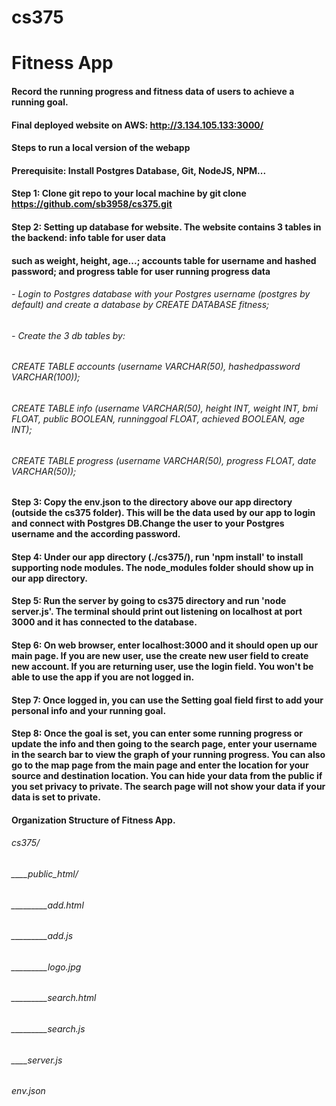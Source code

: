 # cs375
# Fitness App

#### Record the running progress and fitness data of users to achieve a running goal.
#### Final deployed website on AWS: http://3.134.105.133:3000/


#### Steps to run a local version of the webapp
#### Prerequisite: Install Postgres Database, Git, NodeJS, NPM...

#### Step 1: Clone git repo to your local machine by git clone https://github.com/sb3958/cs375.git
#### Step 2: Setting up database for website. The website contains 3 tables in the backend: info table for user data 
#### such as weight, height, age...; accounts table for username and hashed password; and progress table for user running progress data
###### - Login to Postgres database with your Postgres username (postgres by default) and create a database by CREATE DATABASE fitness;
###### - Create the 3 db tables by:
###### CREATE TABLE accounts (username VARCHAR(50), hashedpassword VARCHAR(100));
###### CREATE TABLE info (username VARCHAR(50), height INT, weight INT, bmi FLOAT, public BOOLEAN, runninggoal FLOAT, achieved BOOLEAN, age INT);
###### CREATE TABLE progress (username VARCHAR(50), progress FLOAT, date VARCHAR(50));
#### Step 3: Copy the env.json to the directory above our app directory (outside the cs375 folder). This will be the data used by our app to login and connect with Postgres DB.Change the user to your Postgres username and the according password.
#### Step 4: Under our app directory (./cs375/), run 'npm install' to install supporting node modules. The node_modules folder should show up in our app directory.
#### Step 5: Run the server by going to cs375 directory and run 'node server.js'. The terminal should print out listening on localhost at port 3000 and it has connected to the database.
#### Step 6: On web browser, enter localhost:3000 and it should open up our main page. If you are new user, use the create new user field to create new account. If you are returning user, use the login field. You won't be able to use the app if you are not logged in.
#### Step 7: Once logged in, you can use the Setting goal field first to add your personal info and your running goal.
#### Step 8: Once the goal is set, you can enter some running progress or update the info and then going to the search page, enter your username in the search bar to view the graph of your running progress. You can also go to the map page from the main page and enter the location for your source and destination location. You can hide your data from the public if you set privacy to private. The search page will not show your data if your data is set to private. 

#### Organization Structure of Fitness App.
###### cs375/
###### ____public_html/
###### _________add.html
###### _________add.js
###### _________logo.jpg
###### _________search.html
###### _________search.js
###### ____server.js
###### env.json

